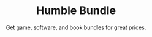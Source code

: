 ---
title: "Humble Bundle"
subtitle: "Get game, software, and book bundles for great prices."
external_url: https://www.humblebundle.com/?partner=glitchedinorbit
logo: 'https://cdn.humblebundle.com/static/hashed/47e474eed38083df699b7dfd8d29d575e3398f1e.ico'
categories: [resources]
---